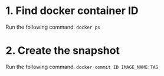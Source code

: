 
# 1.  Find docker container ID
Run the following command. 
`docker ps`

# 2. Create the snapshot
Run the following command.
`docker commit ID IMAGE_NAME:TAG`
